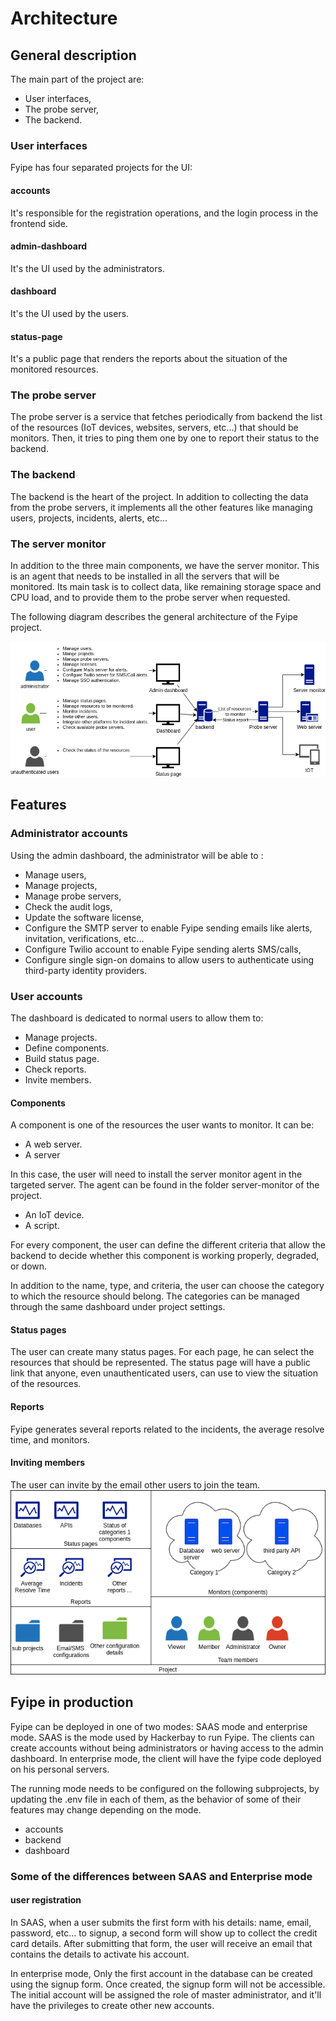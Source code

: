 # Architecture

## General description

The main part of the project are:

-   User interfaces,
-   The probe server,
-   The backend.

### User interfaces

Fyipe has four separated projects for the UI:

#### accounts

It's responsible for the registration operations, and the login process in the frontend side.

#### admin-dashboard

It's the UI used by the administrators.

#### dashboard

It's the UI used by the users.

#### status-page

It's a public page that renders the reports about the situation of the monitored resources.

### The probe server

The probe server is a service that fetches periodically from backend the list of the resources (IoT devices, websites, servers, etc...) that should be monitors. Then, it tries to ping them one by one to report their status to the backend.

### The backend

The backend is the heart of the project. In addition to collecting the data from the probe servers, it implements all the other features like managing users, projects, incidents, alerts, etc...

### The server monitor

In addition to the three main components, we have the server monitor. This is an agent that needs to be installed in all the servers that will be monitored. Its main task is to collect data, like remaining storage space and CPU load, and to provide them to the probe server when requested.

The following diagram describes the general architecture of the Fyipe project.

![](./fyipe_architecture.png)

## Features

### Administrator accounts

Using the admin dashboard, the administrator will be able to :

-   Manage users,
-   Manage projects,
-   Manage probe servers,
-   Check the audit logs,
-   Update the software license,
-   Configure the SMTP server to enable Fyipe sending emails like alerts, invitation, verifications, etc...
-   Configure Twilio account to enable Fyipe sending alerts SMS/calls,
-   Configure single sign-on domains to allow users to authenticate using third-party identity providers.

### User accounts

The dashboard is dedicated to normal users to allow them to:

-   Manage projects.
-   Define components.
-   Build status page.
-   Check reports.
-   Invite members.

#### Components

A component is one of the resources the user wants to monitor. It can be:

-   A web server.
-   A server

In this case, the user will need to install the server monitor agent in the targeted server. The agent can be found in the folder server-monitor of the project.

-   An IoT device.
-   A script.

For every component, the user can define the different criteria that allow the backend to decide whether this component is working properly, degraded, or down.

In addition to the name, type, and criteria, the user can choose the category to which the resource should belong. The categories can be managed through the same dashboard under project settings.

#### Status pages

The user can create many status pages. For each page, he can select the resources that should be represented. The status page will have a public link that anyone, even unauthenticated users, can use to view the situation of the resources.

#### Reports

Fyipe generates several reports related to the incidents, the average resolve time, and monitors.

#### Inviting members

The user can invite by the email other users to join the team.
![](./user_environment.png)

## Fyipe in production

Fyipe can be deployed in one of two modes: SAAS mode and enterprise mode. SAAS is the mode used by Hackerbay to run Fyipe. The clients can create accounts without being administrators or having access to the admin dashboard.
In enterprise mode, the client will have the fyipe code deployed on his personal servers.

The running mode needs to be configured on the following subprojects, by updating the .env file in each of them, as the behavior of some of their features may change depending on the mode.

-   accounts
-   backend
-   dashboard

### Some of the differences between SAAS and Enterprise mode

#### user registration

In SAAS, when a user submits the first form with his details: name, email, password, etc... to signup, a second form will show up to collect the credit card details. After submitting that form, the user will receive an email that contains the details to activate his account.

In enterprise mode, Only the first account in the database can be created using the signup form. Once created, the signup form will not be accessible. The initial account will be assigned the role of master administrator, and it'll have the privileges to create other new accounts.
